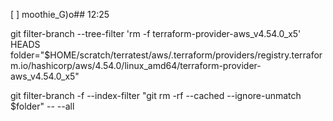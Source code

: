 [ ] moothie_G)o## 12:25

git filter-branch --tree-filter 'rm -f terraform-provider-aws_v4.54.0_x5' HEADS
folder="$HOME/scratch/terratest/aws/.terraform/providers/registry.terraform.io/hashicorp/aws/4.54.0/linux_amd64/terraform-provider-aws_v4.54.0_x5"

git filter-branch -f --index-filter "git rm -rf --cached --ignore-unmatch $folder" -- --all
